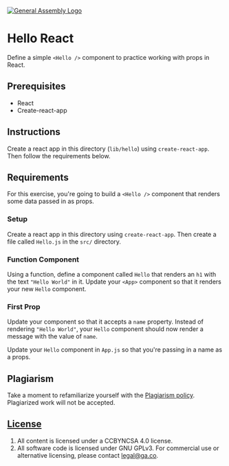 [![General Assembly Logo](https://camo.githubusercontent.com/1a91b05b8f4d44b5bbfb83abac2b0996d8e26c92/687474703a2f2f692e696d6775722e636f6d2f6b6538555354712e706e67)](https://generalassemb.ly/education/web-development-immersive)

# Hello React

Define a simple `<Hello />` component to practice working with props in React.

## Prerequisites

- React
- Create-react-app

## Instructions

Create a react app in this directory (`lib/hello`) using `create-react-app`.
Then follow the requirements below.

## Requirements

For this exercise, you're going to build a `<Hello />` component that renders
some data passed in as props.

### Setup

Create a react app in this directory using `create-react-app`. Then create
a file called `Hello.js` in the `src/` directory.

### Function Component

Using a function, define a component called `Hello` that renders an `h1` with
the text `"Hello World"` in it. Update your `<App>` component so that it renders
your new `Hello` component.

### First Prop

Update your component so that it accepts a `name` property. Instead of rendering
`"Hello World"`, your `Hello` component should now render a message with the
value of `name`.

Update your `Hello` component in `App.js` so that you're passing in a name as
a props.

## Plagiarism

Take a moment to refamiliarize yourself with the [Plagiarism policy](https://git.generalassemb.ly/DC-WDI/Administrative/blob/master/plagiarism.md). Plagiarized work will not be accepted.

## [License](LICENSE)

1.  All content is licensed under a CC­BY­NC­SA 4.0 license.
1.  All software code is licensed under GNU GPLv3. For commercial use or
    alternative licensing, please contact legal@ga.co.
